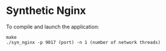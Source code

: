# Synthetic Nginx

To compile and launch the application:

```
make
./syn_nginx -p 9017 (port) -n 1 (number of network threads)
```